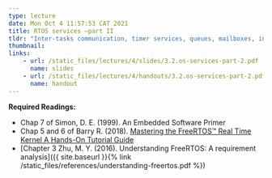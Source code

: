 ```yaml
---
type: lecture
date: Mon Oct 4 11:57:53 CAT 2021
title: RTOS services —part II
tldr: "Inter-tasks communication, timer services, queues, mailboxes, interaction between ISR and RTOS"
thumbnail: 
links: 
    - url: /static_files/lectures/4/slides/3.2.os-services-part-2.pdf
      name: slides
    - url: /static_files/lectures/4/handouts/3.2.os-services-part-2.pdf
      name: handout
---
```


**Required Readings:**
- Chap 7 of Simon, D. E. (1999). An Embedded Software Primer
- Chap 5 and 6 of Barry R. (2018). [Mastering the FreeRTOS™ Real Time Kernel A Hands-On Tutorial Guide](https://freertos.org/Documentation/161204_Mastering_the_FreeRTOS_Real_Time_Kernel-A_Hands-On_Tutorial_Guide.pdf)
- [Chapter 3 Zhu, M. Y. (2016). Understanding FreeRTOS: A requirement analysis]({{ site.baseurl }}{% link /static_files/references/understanding-freertos.pdf %})